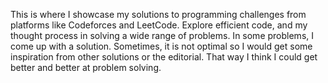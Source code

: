 This is where I showcase my solutions to programming challenges from platforms like Codeforces and LeetCode. Explore efficient code, and my thought process in solving a wide range of problems. In some problems, I come up with a solution. Sometimes, it is not optimal so I would get some inspiration from other solutions or the editorial. That way I think I could get better and better at problem solving.
